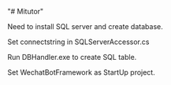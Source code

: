"# Mitutor" 

Need to install SQL server and create database.

Set connectstring in SQLServerAccessor.cs

Run DBHandler.exe to create SQL table.

Set WechatBotFramework as StartUp project.

